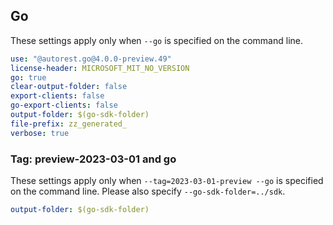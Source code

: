 ## Go

These settings apply only when `--go` is specified on the command line.

``` yaml $(go)
use: "@autorest.go@4.0.0-preview.49"
license-header: MICROSOFT_MIT_NO_VERSION
go: true
clear-output-folder: false
export-clients: false
go-export-clients: false
output-folder: $(go-sdk-folder)
file-prefix: zz_generated_
verbose: true
```

### Tag: preview-2023-03-01 and go

These settings apply only when `--tag=2023-03-01-preview --go` is specified on the command line.
Please also specify `--go-sdk-folder=../sdk`.

``` yaml $(tag) == '2023-03-01-preview' && $(go)
output-folder: $(go-sdk-folder)
```
